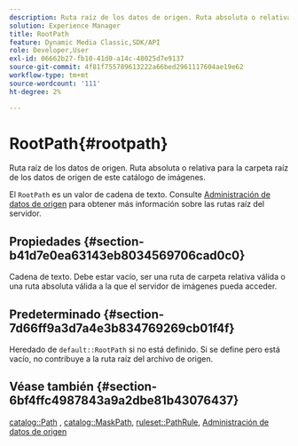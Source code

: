 ```yaml
---
description: Ruta raíz de los datos de origen. Ruta absoluta o relativa para la carpeta raíz de los datos de origen de este catálogo de imágenes.
solution: Experience Manager
title: RootPath
feature: Dynamic Media Classic,SDK/API
role: Developer,User
exl-id: 06662b27-fb10-41d0-a14c-48025d7e9137
source-git-commit: 4f81f755789613222a66bed2961117604ae19e62
workflow-type: tm+mt
source-wordcount: '111'
ht-degree: 2%

---
```


# RootPath{#rootpath}

Ruta raíz de los datos de origen. Ruta absoluta o relativa para la carpeta raíz de los datos de origen de este catálogo de imágenes.

El `RootPath` es un valor de cadena de texto. Consulte [Administración de datos de origen](../../../../../is-api/image-serving-api-ref/c-configuration-and-administration/c-managing-content/r-source-data.md#reference-4eebd51b2db2401c90be771d3382329e) para obtener más información sobre las rutas raíz del servidor.

## Propiedades {#section-b41d7e0ea63143eb8034569706cad0c0}

Cadena de texto. Debe estar vacío, ser una ruta de carpeta relativa válida o una ruta absoluta válida a la que el servidor de imágenes pueda acceder.

## Predeterminado {#section-7d66ff9a3d7a4e3b834769269cb01f4f}

Heredado de `default::RootPath` si no está definido. Si se define pero está vacío, no contribuye a la ruta raíz del archivo de origen.

## Véase también {#section-6bf4ffc4987843a9a2dbe81b43076437}

[catalog::Path](/help/aem-is-ir-api/is-api/image-catalog/image-serving-api-ref/c-image-catalog-reference/c-image-svg-data-reference/c-image-data-reference/r-path-cat.md) , [catalog::MaskPath](/help/aem-is-ir-api/is-api/image-catalog/image-serving-api-ref/c-image-catalog-reference/c-image-svg-data-reference/c-image-data-reference/r-maskpath-cat.md),  [ruleset::PathRule](../../../../../is-api/image-catalog/image-serving-api-ref/c-image-catalog-reference/c-rule-set-reference/c-rule-set-reference.md#concept-3e5058cf3507470b82cac638df23ea8e), [Administración de datos de origen](../../../../../is-api/image-serving-api-ref/c-configuration-and-administration/c-managing-content/r-source-data.md#reference-4eebd51b2db2401c90be771d3382329e)
